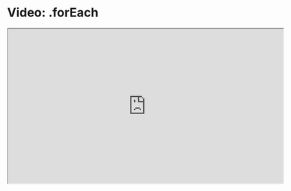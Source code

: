 # Video: .forEach

<iframe src="https://vimeo.com/549325446" width="640" height="360" allowfullscreen="allowfullscreen" allow="autoplay; fullscreen; picture-in-picture"></iframe>
